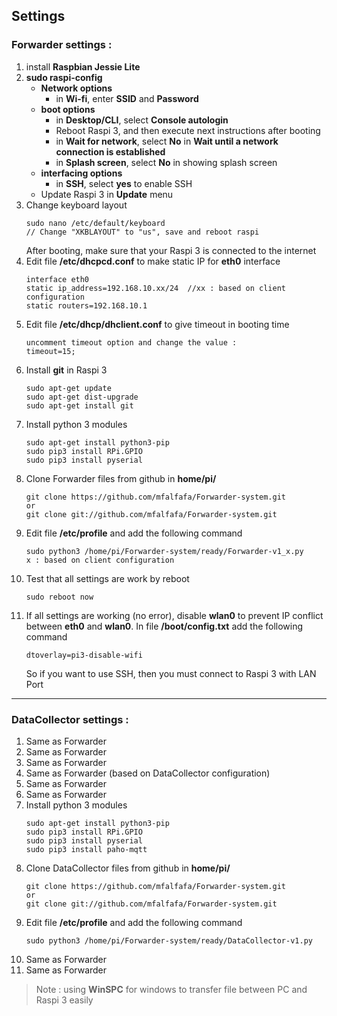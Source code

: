 ## Settings ##
### Forwarder settings : ###
1. install **Raspbian Jessie Lite**
2. **sudo raspi-config**
	- **Network options**
		- in **Wi-fi**, enter **SSID** and **Password**
	- **boot options**
		- in **Desktop/CLI**, select **Console autologin**
		- Reboot Raspi 3, and then execute next instructions after booting
		- in **Wait for network**, select **No** in **Wait until a network connection is established**
		- in **Splash screen**, select **No** in showing splash screen
	- **interfacing options**
		- in **SSH**, select **yes** to enable SSH
	- Update Raspi 3 in **Update** menu
3. Change keyboard layout
	```
	sudo nano /etc/default/keyboard
	// Change "XKBLAYOUT" to "us", save and reboot raspi
	```
	After booting, make sure that your Raspi 3 is connected to the internet
4. Edit file **/etc/dhcpcd.conf** to make static IP for **eth0** interface
	```
	interface eth0
	static ip_address=192.168.10.xx/24	//xx : based on client configuration
	static routers=192.168.10.1
	```
5. Edit file **/etc/dhcp/dhclient.conf** to give timeout in booting time
	```
	uncomment timeout option and change the value :
	timeout=15;
	```
6. Install **git** in Raspi 3
	```
	sudo apt-get update
	sudo apt-get dist-upgrade
	sudo apt-get install git
	```
7. Install python 3 modules
	```
	sudo apt-get install python3-pip
	sudo pip3 install RPi.GPIO
	sudo pip3 install pyserial
	```
8. Clone Forwarder files from github in **home/pi/**
	```
	git clone https://github.com/mfalfafa/Forwarder-system.git
	or
	git clone git://github.com/mfalfafa/Forwarder-system.git
	```
9. Edit file **/etc/profile** and add the following command
	```
	sudo python3 /home/pi/Forwarder-system/ready/Forwarder-v1_x.py
	x : based on client configuration
	```
10. Test that all settings are work by reboot
	```
	sudo reboot now
	```
11. If all settings are working (no error), disable **wlan0** to prevent IP conflict between **eth0** and **wlan0**. In file **/boot/config.txt** add the following command
	```
	dtoverlay=pi3-disable-wifi
	```
	So if you want to use SSH, then you must connect to Raspi 3 with LAN Port
---
### DataCollector settings : ###
1. Same as Forwarder
2. Same as Forwarder
3. Same as Forwarder
4. Same as Forwarder (based on DataCollector configuration)
5. Same as Forwarder
6. Same as Forwarder
7. Install python 3 modules
	```
	sudo apt-get install python3-pip
	sudo pip3 install RPi.GPIO
	sudo pip3 install pyserial
	sudo pip3 install paho-mqtt
	```
8. Clone DataCollector files from github in **home/pi/**
	```
	git clone https://github.com/mfalfafa/Forwarder-system.git
	or
	git clone git://github.com/mfalfafa/Forwarder-system.git
	```
9. Edit file **/etc/profile** and add the following command
	```
	sudo python3 /home/pi/Forwarder-system/ready/DataCollector-v1.py
	```
10. Same as Forwarder
11. Same as Forwarder

> Note : using **WinSPC** for windows to transfer file between PC and Raspi 3 easily